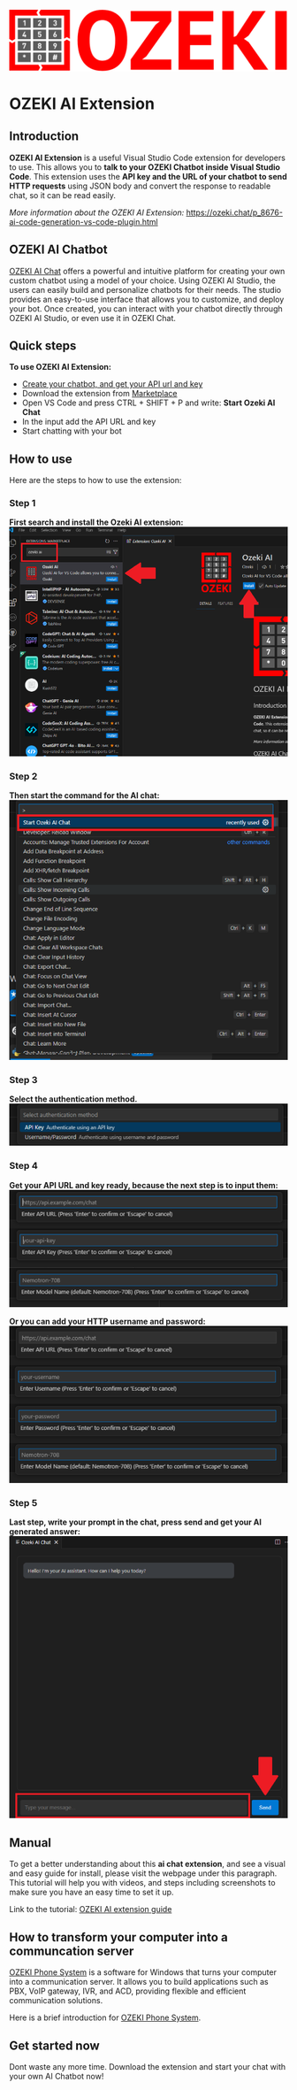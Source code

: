 ![OZEKI](resources/ozeki-logo-1-soros-szines.webp)

# OZEKI AI Extension
## Introduction
**OZEKI AI Extension** is a useful Visual Studio Code extension for developers to use. This allows you to **talk to your OZEKI Chatbot inside Visual Studio Code**. This extension uses the **API key and the URL of your chatbot to send HTTP requests** using JSON body and convert the response to readable chat, so it can be read easily. 

*More information about the OZEKI AI Extension:* https://ozeki.chat/p_8676-ai-code-generation-vs-code-plugin.html

## OZEKI AI Chatbot
[OZEKI AI Chat](https://ozeki.chat/p_8474-setup-your-local-ai-llms-on-windows.html) offers a powerful and intuitive platform for creating your own custom chatbot using a model of your choice. Using OZEKI AI Studio, the users can easily build and personalize chatbots for their needs. The studio provides an easy-to-use interface that allows you to customize, and deploy your bot. Once created, you can interact with your chatbot directly through OZEKI AI Studio, or even use it in OZEKI Chat.

## Quick steps
**To use OZEKI AI Extension:**
- [Create your chatbot, and get your API url and key](https://ozeki.chat/p_8474-setup-your-local-ai-llms-on-windows.html)
- Download the extension from [Marketplace](https://marketplace.visualstudio.com/items?itemName=Ozeki.ozeki-ai)
- Open VS Code and press CTRL + SHIFT + P and write: **Start Ozeki AI Chat**
- In the input add the API URL and key
- Start chatting with your bot 

## How to use 
Here are the steps to how to use the extension:
### Step 1
**First search and install the Ozeki AI extension:**
![download ozeki ai](resources/download-ozeki-ai.png)
### Step 2
**Then start the command for the AI chat:**
![start ozeki command](resources/start-ai-chat-command.png)
### Step 3
**Select the authentication method.**
![select method](resources/select-method.png)
### Step 4
**Get your API URL and key ready, because the next step is to input them:**
![input api url and key](resources/add-api-settings.png)

**Or you can add your HTTP username and password:**
![input http settings](resources/add-http-settings.png)
### Step 5
**Last step, write your prompt in the chat, press send and get your AI generated answer:**
![start chatting with ai](resources/ozeki-ai-chat.png)

## Manual
To get a better understanding about this **ai chat extension**, and see a visual and easy guide for install, please visit the webpage under this paragraph. This tutorial will help you with videos, and steps including screenshots to make sure you have an easy time to set it up.

Link to the tutorial: [OZEKI AI extension guide](https://ozeki.chat/p_8676-ai-code-generation-vs-code-plugin.html)

## How to transform your computer into a communcation server
[OZEKI Phone System](https://www.ozekiphone.com/) is a software for Windows that turns your computer into a communication server. It allows you to build applications such as PBX, VoIP gateway, IVR, and ACD, providing flexible and efficient communication solutions.

Here is a brief introduction for [OZEKI Phone System](https://www.ozekiphone.com/p_4523-introduction-to-ozeki-phone-system-xe-ip-pbx-software-for-windows.html).

## Get started now
Dont waste any more time. Download the extension and start your chat with your own AI Chatbot now!